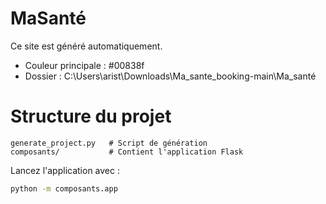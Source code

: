 # MaSanté

Ce site est généré automatiquement.

- Couleur principale : #00838f
- Dossier : C:\Users\arist\Downloads\Ma_sante_booking-main\Ma_santé

# Structure du projet

```
generate_project.py   # Script de génération
composants/           # Contient l'application Flask
```

Lancez l'application avec :

```bash
python -m composants.app
```
